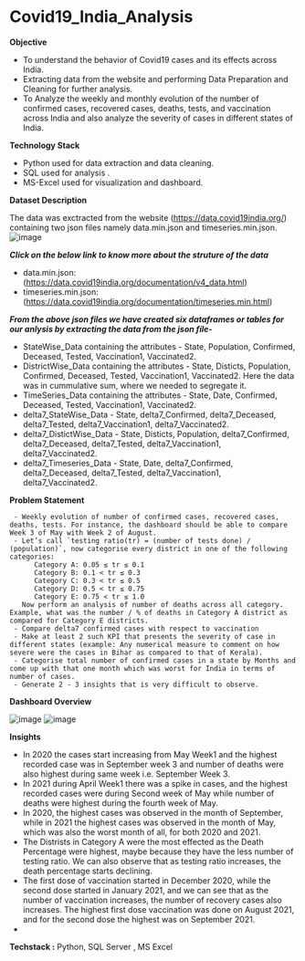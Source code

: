 # Covid19_India_Analysis


**Objective**

- To understand the behavior of Covid19 cases and its effects across India.
- Extracting data from the website and performing Data Preparation and Cleaning for further analysis.
- To Analyze the weekly and monthly evolution of the number of confirmed cases, recovered cases, deaths, tests, and vaccination across India and also analyze the severity of cases in different states of India.

**Technology Stack**
- Python used for data extraction and data cleaning.
- SQL used for analysis .
- MS-Excel used for visualization and dashboard.

**Dataset Description**

The data was exctracted from the website (https://data.covid19india.org/) containing two json files namely data.min.json and timeseries.min.json.
![image](https://user-images.githubusercontent.com/108783182/191178291-c6286538-05a4-4421-8851-2ed54c318ade.png)

***Click on the below link to know more about the struture of the data***
- data.min.json: (https://data.covid19india.org/documentation/v4_data.html)
- timeseries.min.json: (https://data.covid19india.org/documentation/timeseries.min.html)

***From the above json files we have created six dataframes or tables for our anlysis by extracting the data from the json file-***
- StateWise_Data containing the attributes - State, Population, Confirmed, Deceased, Tested, Vaccination1, Vaccinated2.
- DistrictWise_Data containing the attributes - State, Disticts, Population, Confirmed, Deceased, Tested, Vaccination1, Vaccinated2. Here the data was in cummulative sum, where we needed to segregate it.
- TimeSeries_Data containing the attributes - State, Date, Confirmed, Deceased, Tested, Vaccination1, Vaccinated2.
- delta7_StateWise_Data - State, delta7_Confirmed, delta7_Deceased, delta7_Tested, delta7_Vaccination1, delta7_Vaccinated2.
- delta7_DistictWise_Data - State, Disticts, Population, delta7_Confirmed, delta7_Deceased, delta7_Tested, delta7_Vaccination1, delta7_Vaccinated2.
- delta7_Timeseries_Data - State, Date, delta7_Confirmed, delta7_Deceased, delta7_Tested, delta7_Vaccination1, delta7_Vaccinated2.

**Problem Statement**

     - Weekly evolution of number of confirmed cases, recovered cases, deaths, tests. For instance, the dashboard should be able to compare Week 3 of May with Week 2 of August.
     - Let’s call `testing ratio(tr) = (number of tests done) / (population)`, now categorise every district in one of the following categories:
          Category A: 0.05 ≤ tr ≤ 0.1
          Category B: 0.1 < tr ≤ 0.3
          Category C: 0.3 < tr ≤ 0.5
          Category D: 0.5 < tr ≤ 0.75
          Category E: 0.75 < tr ≤ 1.0
       Now perform an analysis of number of deaths across all category. Example, what was the number / % of deaths in Category A district as compared for Category E districts.
     - Compare delta7 confirmed cases with respect to vaccination
     - Make at least 2 such KPI that presents the severity of case in different states (example: Any numerical measure to comment on how severe were the cases in Bihar as compared to that of Kerala).
     - Categorise total number of confirmed cases in a state by Months and come up with that one month which was worst for India in terms of number of cases.
     - Generate 2 - 3 insights that is very difficult to observe.
       
**Dashboard Overview**

![image](https://user-images.githubusercontent.com/108783182/191237509-be0a7dde-96c7-452d-817e-0626e29b3466.png)
![image](https://user-images.githubusercontent.com/108783182/191237272-38793ef9-6e7b-465c-91a9-5bff76f01cd6.png)


**Insights**
- In 2020 the cases start increasing from May Week1 and the highest recorded case was in September week 3 and number of deaths were also highest during same week i.e. September Week 3.
- In 2021 during April Week1 there was a spike in cases, and the highest recorded cases were during Second week of May while number of deaths were highest during the fourth week of May.
- In 2020, the highest cases was observed in the month of September, while in 2021 the highest cases was observed in the month of May, which was also the worst month of all, for both 2020 and 2021.
- The Distrists in Category A were the most effected as the Death Percentage were highest, maybe because they have the less number of testing ratio. We can also observe that as testing ratio increases, the death percentage starts declining.
- The first dose of vaccination started in December 2020, while the second dose started in January 2021, and we can see that as the number of vaccination increases, the number of recovery cases also increases. The highest first dose vaccination was done on August 2021, and for the second dose the highest was on September 2021.
- 





**Techstack :**
Python, SQL Server , MS Excel

